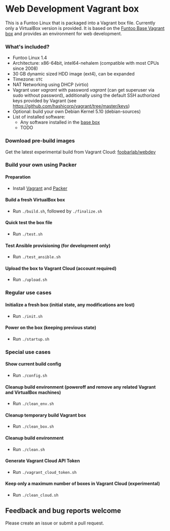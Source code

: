 # Web Development Vagrant box

This is a Funtoo Linux that is packaged into a Vagrant box file. Currently only a VirtualBox version is provided.
It is based on the [Funtoo Base Vagrant box](https://github.com/foobarlab/funtoo-base-packer) and provides an environment for web development.

### What's included?

 - Funtoo Linux 1.4
 - Architecture: x86-64bit, intel64-nehalem (compatible with most CPUs since 2008)
 - 30 GB dynamic sized HDD image (ext4), can be expanded
 - Timezone: ```UTC```
 - NAT Networking using DHCP (virtio)
 - Vagrant user *vagrant* with password *vagrant* (can get superuser via sudo without password), additionally using the default SSH authorized keys provided by Vagrant (see https://github.com/hashicorp/vagrant/tree/master/keys) 
 - Optional: build your own Debian Kernel 5.10 (debian-sources)
 - List of installed software:
    - Any software installed in the [base box](https://github.com/foobarlab/funtoo-base-packer)
    - TODO

### Download pre-build images

Get the latest experimental build from Vagrant Cloud: [foobarlab/webdev](https://app.vagrantup.com/foobarlab/webdev)

### Build your own using Packer

#### Preparation

 - Install [Vagrant](https://www.vagrantup.com/) and [Packer](https://www.packer.io/)

#### Build a fresh VirtualBox box

 - Run ```./build.sh```, followed by ```./finalize.sh```
 
#### Quick test the box file

 - Run ```./test.sh```

#### Test Ansible provisioning (for development only)

 - Run ```./test_ansible.sh```

#### Upload the box to Vagrant Cloud (account required)

 - Run ```./upload.sh```

### Regular use cases

#### Initialize a fresh box (initial state, any modifications are lost)

 - Run ```./init.sh```

#### Power on the box (keeping previous state)

 - Run ```./startup.sh```

### Special use cases

#### Show current build config

 - Run ```./config.sh```

#### Cleanup build environment (poweroff and remove any related Vagrant and VirtualBox machines)

 - Run ```./clean_env.sh```

#### Cleanup temporary build Vagrant box

 - Run ```./clean_box.sh```

#### Cleanup build environment

 - Run ```./clean.sh```

#### Generate Vagrant Cloud API Token

 - Run ```./vagrant_cloud_token.sh```

#### Keep only a maximum number of boxes in Vagrant Cloud (experimental)

 - Run ```./clean_cloud.sh```

## Feedback and bug reports welcome

Please create an issue or submit a pull request.
